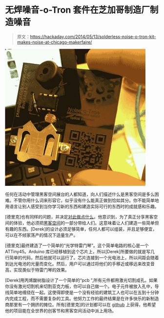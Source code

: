 # 无焊噪音-o-Tron 套件在芝加哥制造厂制造噪音

> 原文：<https://hackaday.com/2014/05/13/solderless-noise-o-tron-kit-makes-noise-at-chicago-makerfaire/>

![Noise-o-Tron](img/7a2ae973582ed11a89d61169a968bd22.png)

任何在活动中管理黑客空间展台的人都知道，向人们描述什么是黑客空间是多么困难。不管你用什么词来形容它，似乎没有什么能真正做到恰如其分。你不能简单地用语言让别人感受到当你学习新的东西和建造实际可行的东西时的成就感和乐趣。

[德里克]也有同样的问题，并决定[对此做点什么](https://github.com/loansindi/ps1_noise "github")。他意识到，为了真正分享黑客空间的体验，他必须把[黑客空间](http://pumpingstationone.org/2014/05/mini-maker-faire-or-how-i-annoyed-hundreds-of-people/ "Pumping Station One")的一部分带给人们。这意味着让人们建造一些简单但有趣的东西。[Derek]的设计必须足够简单，任何人都可以组装，并且足够便宜，可以在不倾家荡产的情况下适量生产。

[德里克]最终建造了一个简单的“光学特雷门琴”。这个简单电路的核心是一个 ATTiny45。Arduino 库已经移植到这个芯片上，所以[Derek]所要做的就是写几行简单的代码，然后他就可以运行了。芯片连接到一个光电池上，所以间距会随着到达光电池的光量而变化。然后，用户可以通过将他们的手移近或移远来改变音高，实现类似于特雷门琴的效果。

[Derek]用丙烯酸树脂设计了一个简单的“pcb ”,所有元件都用激光切割成孔。如果你没有激光切割机来切割亚克力板，你可以自己做一个。电子元件被放入孔中，导线简单地缠绕在一起。这使得即使是一个没有经验的建筑工人也可以在五到十分钟内完成工程，而不需要复杂的工具。他努力工作的最终结果是在许多快乐的新制造商那里有一个拥挤的摊位。所有[德里克]的计划都可以在 [github](https://github.com/loansindi/ps1_noise "github repo") 上获得，他希望他的项目能在全世界的创客节和黑客空间活动中派上用场。